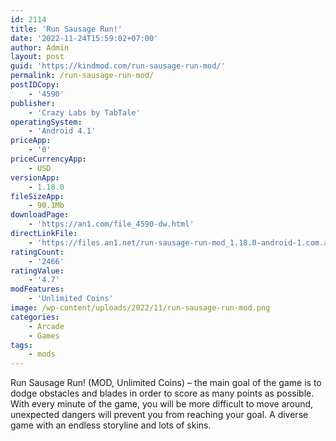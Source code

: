 ```yaml
---
id: 2114
title: 'Run Sausage Run!'
date: '2022-11-24T15:59:02+07:00'
author: Admin
layout: post
guid: 'https://kindmod.com/run-sausage-run-mod/'
permalink: /run-sausage-run-mod/
postIDCopy:
    - '4590'
publisher:
    - 'Crazy Labs by TabTale'
operatingSystem:
    - 'Android 4.1'
priceApp:
    - '0'
priceCurrencyApp:
    - USD
versionApp:
    - 1.18.0
fileSizeApp:
    - 90.1Mb
downloadPage:
    - 'https://an1.com/file_4590-dw.html'
directLinkFile:
    - 'https://files.an1.net/run-sausage-run-mod_1.18.0-android-1.com.apk'
ratingCount:
    - '2466'
ratingValue:
    - '4.7'
modFeatures:
    - 'Unlimited Coins'
image: /wp-content/uploads/2022/11/run-sausage-run-mod.png
categories:
    - Arcade
    - Games
tags:
    - mods
---
```


Run Sausage Run! (MOD, Unlimited Coins) – the main goal of the game is to dodge obstacles and blades in order to score as many points as possible. With every minute of the game, you will be more difficult to move around, unexpected dangers will prevent you from reaching your goal. A diverse game with an endless storyline and lots of skins.